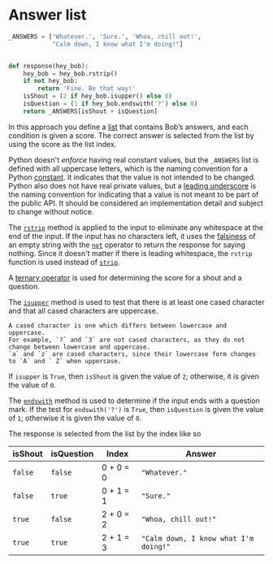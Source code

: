# Answer list

```python
_ANSWERS = ['Whatever.', 'Sure.', 'Whoa, chill out!',
            "Calm down, I know what I'm doing!"]


def response(hey_bob):
    hey_bob = hey_bob.rstrip()
    if not hey_bob:
        return 'Fine. Be that way!'
    isShout = (2 if hey_bob.isupper() else 0)
    isQuestion = (1 if hey_bob.endswith('?') else 0)
    return _ANSWERS[isShout + isQuestion]

```

In this approach you define a [list][list] that contains Bob’s answers, and each condition is given a score.
The correct answer is selected from the list by using the score as the list index.

Python doesn't _enforce_ having real constant values,
but the `_ANSWERS` list is defined with all uppercase letters, which is the naming convention for a Python [constant][const].
It indicates that the value is not intended to be changed.
Python also does not have real private values,
but a [leading underscore][private] is the naming convention for indicating that a value is not meant to be part of the public API.
It should be considered an implementation detail and subject to change without notice.

The [`rstrip`][rstrip] method is applied to the input to eliminate any whitespace at the end of the input.
If the input has no characters left, it uses the [falsiness][falsiness] of an empty string with the [`not`][not] operator to return the response for saying nothing.
Since it doesn't matter if there is leading whitespace, the `rstrip` function is used instead of [`strip`][strip].

A [ternary operator][ternary] is used for determining the score for a shout and a question.

The [`isupper`][isupper] method is used to test that there is at least one cased character and that all cased characters are uppercase.

```exercism/note
A cased character is one which differs between lowercase and uppercase.
For example, `?` and `3` are not cased characters, as they do not change between lowercase and uppercase.
`a` and `z` are cased characters, since their lowercase form changes to `A` and ` Z` when uppercase.
```

If `isupper` is `True`, then `isShout` is given the value of `2`; otherwise, it is given the value of `0`.

The [`endswith`][endswith] method is used to determine if the input ends with a question mark.
If the test for `endswith('?')` is `True`, then `isQuestion` is given the value of `1`; otherwise it is given the value of `0`.


The response is selected from the list by the index like so

| isShout | isQuestion | Index     | Answer                                |
| ------- | ---------- | --------- | ------------------------------------- |
| `false` | `false`    | 0 + 0 = 0 | `"Whatever."`                         |
| `false` | `true`     | 0 + 1 = 1 | `"Sure."`                             |
| `true`  | `false`    | 2 + 0 = 2 | `"Whoa, chill out!"`                  |
| `true`  | `true`     | 2 + 1 = 3 | `"Calm down, I know what I'm doing!"` |


[list]: https://docs.python.org/3/library/stdtypes.html?highlight=list#list
[const]: https://realpython.com/python-constants/
[private]: https://docs.python.org/3/tutorial/classes.html#private-variables
[rstrip]: https://docs.python.org/3/library/stdtypes.html?highlight=rstrip#str.rstrip
[falsiness]: https://www.pythontutorial.net/python-basics/python-boolean/
[not]: https://docs.python.org/3/reference/expressions.html#not
[strip]: https://docs.python.org/3/library/stdtypes.html?highlight=strip#str.strip
[ternary]: https://www.pythontutorial.net/python-basics/python-ternary-operator/
[isupper]: https://docs.python.org/3/library/stdtypes.html?highlight=isupper#str.isupper
[endswith]: https://docs.python.org/3/library/stdtypes.html?highlight=endswith#str.endswith

